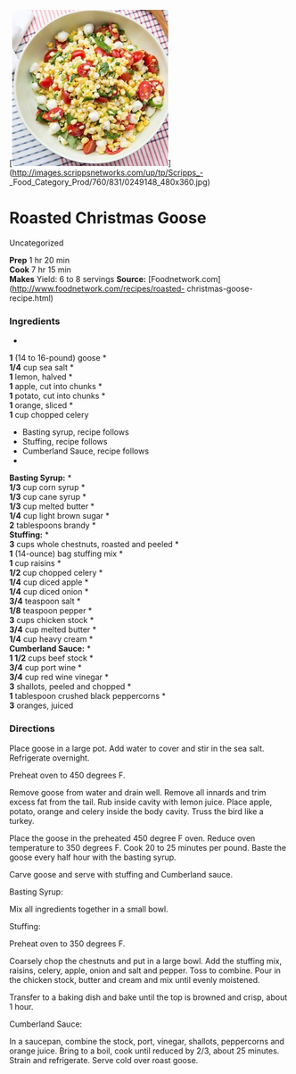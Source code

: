 ﻿

[![](./images/8e0e53ff-5646-404a-93d6-15cbb4abf970.jpg)](http://images.scrippsnetworks.com/up/tp/Scripps_-
_Food_Category_Prod/760/831/0249148_480x360.jpg)

#  Roasted Christmas Goose

Uncategorized

  
**Prep** 1 hr 20 min  
**Cook** 7 hr 15 min  
**Makes** Yield: 6 to 8 servings
**Source:** [Foodnetwork.com](http://www.foodnetwork.com/recipes/roasted-
christmas-goose-recipe.html)

###  Ingredients

  *  
**1** (14 to 16-pound) goose
  *   
**1/4** cup sea salt
  *   
**1** lemon, halved
  *   
**1** apple, cut into chunks
  *   
**1** potato, cut into chunks
  *   
**1** orange, sliced
  *   
**1** cup chopped celery
  * Basting syrup, recipe follows
  * Stuffing, recipe follows
  * Cumberland Sauce, recipe follows
  *   
**Basting Syrup:**
  *   
**1/3** cup corn syrup
  *   
**1/3** cup cane syrup
  *   
**1/3** cup melted butter
  *   
**1/4** cup light brown sugar
  *   
**2** tablespoons brandy
  *   
**Stuffing:**
  *   
**3** cups whole chestnuts, roasted and peeled
  *   
**1** (14-ounce) bag stuffing mix
  *   
**1** cup raisins
  *   
**1/2** cup chopped celery
  *   
**1/4** cup diced apple
  *   
**1/4** cup diced onion
  *   
**3/4** teaspoon salt
  *   
**1/8** teaspoon pepper
  *   
**3** cups chicken stock
  *   
**3/4** cup melted butter
  *   
**1/4** cup heavy cream
  *   
**Cumberland Sauce:**
  *   
**1 1/2** cups beef stock
  *   
**3/4** cup port wine
  *   
**3/4** cup red wine vinegar
  *   
**3** shallots, peeled and chopped
  *   
**1** tablespoon crushed black peppercorns
  *   
**3** oranges, juiced

###  Directions

Place goose in a large pot. Add water to cover and stir in the sea salt.
Refrigerate overnight.

Preheat oven to 450 degrees F.

Remove goose from water and drain well. Remove all innards and trim excess fat
from the tail. Rub inside cavity with lemon juice. Place apple, potato, orange
and celery inside the body cavity. Truss the bird like a turkey.

Place the goose in the preheated 450 degree F oven. Reduce oven temperature to
350 degrees F. Cook 20 to 25 minutes per pound. Baste the goose every half
hour with the basting syrup.

Carve goose and serve with stuffing and Cumberland sauce.

Basting Syrup:

Mix all ingredients together in a small bowl.

Stuffing:

Preheat oven to 350 degrees F.

Coarsely chop the chestnuts and put in a large bowl. Add the stuffing mix,
raisins, celery, apple, onion and salt and pepper. Toss to combine. Pour in
the chicken stock, butter and cream and mix until evenly moistened.

Transfer to a baking dish and bake until the top is browned and crisp, about 1
hour.

Cumberland Sauce:

In a saucepan, combine the stock, port, vinegar, shallots, peppercorns and
orange juice. Bring to a boil, cook until reduced by 2/3, about 25 minutes.
Strain and refrigerate. Serve cold over roast goose.


